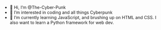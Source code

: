 - 👋 Hi, I’m @The-Cyber-Punk
- 👀 I’m interested in coding and all things Cyberpunk
- 🌱 I’m currently learning JavaScript, and brushing up on HTML and CSS. I also want to learn a Python framework for web dev.
